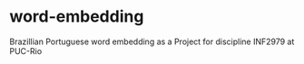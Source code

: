 # word-embedding
Brazillian Portuguese word embedding as a Project for discipline INF2979 at PUC-Rio

